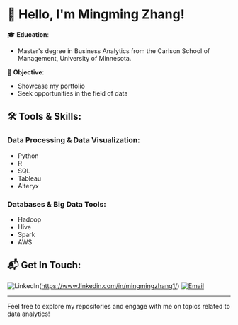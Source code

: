 # 👋 Hello, I'm Mingming Zhang!

🎓 **Education**: 
- Master's degree in Business Analytics from the Carlson School of Management, University of Minnesota.

💼 **Objective**: 
- Showcase my portfolio
- Seek opportunities in the field of data

## 🛠️ Tools & Skills:

### Data Processing & Data Visualization:
- Python
- R
- SQL
- Tableau
- Alteryx

### Databases & Big Data Tools:
- Hadoop
- Hive
- Spark
- AWS

## 📬 Get In Touch:
![[LinkedIn](https://img.icons8.com/color/48/000000/linkedin.png)](https://img.shields.io/badge/LinkedIn-0077B5?style=for-the-badge&logo=linkedin&logoColor=white)(https://www.linkedin.com/in/mingmingzhang1/)
[![Email](https://img.icons8.com/flat_round/64/000000/email.png)](mailto:zhan8549@umn.edu)

---

Feel free to explore my repositories and engage with me on topics related to data analytics!

